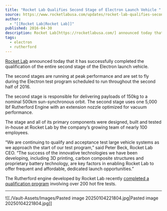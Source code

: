 ```yaml
---
title: "Rocket Lab Qualifies Second Stage of Electron Launch Vehicle "
source: https://www.rocketlabusa.com/updates/rocket-lab-qualifies-second-stage-of-electron-launch-vehicle/
author:
  - "[[Rocket Lab|Rocket Lab]]"
published: 2016-04-30
description: Rocket Lab[https://rocketlabusa.com/] announced today that it has successfully completed the qualification of the entire second stage of the Electron launch vehicle.
tags:
  - electron
  - rutherford
---
```

[Rocket Lab](https://rocketlabusa.com/) announced today that it has successfully completed the qualification of the entire second stage of the Electron launch vehicle.

The second stages are running at peak performance and are set to fly during the Electron test program scheduled to run throughout the second half of 2016.

The second stage is responsible for delivering payloads of 150kg to a nominal 500km sun-synchronous orbit. The second stage uses one 5,000 lbf Rutherford Engine with an extension nozzle optimized for vacuum performance.

The stage and all of its primary components were designed, built and tested in-house at Rocket Lab by the company’s growing team of nearly 100 employees.

“We are continuing to qualify and acceptance test large vehicle systems as we approach the start of our test program,” said Peter Beck, Rocket Lab CEO. “The success of the innovative technologies we have been developing, including 3D printing, carbon composite structures and proprietary battery technology, are key factors in enabling Rocket Lab to offer frequent and affordable, dedicated launch opportunities.”

The Rutherford engine developed by Rocket Lab recently [completed a qualification program](https://rocketlabusa.com/rutherford-engine-qualified-for-flight/) involving over 200 hot fire tests.

---

![[./Vault-Assets/Images/Pasted image 20250104221804.jpg|Pasted image 20250104221804.jpg]]